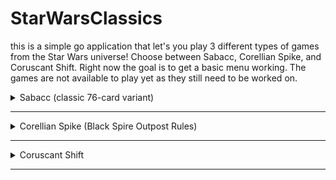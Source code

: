 # StarWarsClassics
<!-- First Created Feb 1st, 2022
     _______.___________.    ___      .______         ____    __    ____  ___      .______          _______.
    /       |           |   /   \     |   _  \        \   \  /  \  /   / /   \     |   _  \        /       |
   |   (----`---|  |----`  /  ^  \    |  |_)  |        \   \/    \/   / /  ^  \    |  |_)  |      |   (----`
    \   \       |  |      /  /_\  \   |      /          \            / /  /_\  \   |      /        \   \    
.----)   |      |  |     /  _____  \  |  |\  \----.      \    /\    / /  _____  \  |  |\  \----.----)   |   
|_______/       |__|    /__/     \__\ | _| `._____|       \__/  \__/ /__/     \__\ | _| `._____|_______/    
           ______  __          ___           _______.     _______. __    ______     _______.                
          /      ||  |        /   \         /       |    /       ||  |  /      |   /       |                
         |  ,----'|  |       /  ^  \       |   (----`   |   (----`|  | |  ,----'  |   (----`                
         |  |     |  |      /  /_\  \       \   \        \   \    |  | |  |        \   \                    
         |  `----.|  `----./  _____  \  .----)   |   .----)   |   |  | |  `----.----)   |                   
          \______||_______/__/     \__\ |_______/    |_______/    |__|  \______|_______/                                   
-->
<!-- First Created Feb 1st, 2022 -->
this is a simple go application that let's you play 3 different types of games from the Star Wars universe!
Choose between Sabacc, Corellian Spike, and Coruscant Shift.
Right now the goal is to get a basic menu working. The games are not available to play yet as they still need to be worked on.

<details><summary>Sabacc (classic 76-card variant)</summary>
<p>

no content yet.

</p>
</details>

---

<details><summary>Corellian Spike (Black Spire Outpost Rules)</summary>
<p>

### The Deck

1. 30 green cards with positive values 1 through 10, three each ●, ■, ▲
2. 30 red cards with negative values -1 through -10, three each ●, ■, ▲
3. 2 zero-value cards known as sylops (Old Corellian for "idiots")

![positive cards](https://i.imgur.com/7LJoEIt.png)
    
The three suits, known as "Staves", are shown by the shape of the pips on the cards: ● (Circle), ■ (Square), ▲ (Triangle).
These do not have any bearing on the gameplay. These are used in Coruscant Shift. 

### Setup

Choose a dealer for the first game. Hand the deck and dice to the dealer. Each subsequent game, the persont to the left of
the dealer will be the new dealer.

### Ante

Players must pay in to play the roun, 1 credit into the game pot and 2 credit into the sabacc pot. If a player cannot afford 
to pay in, that player is out of the game.

### Dealer

1. Shuffle the deck, then deal two cards fave down to each player. Players can look at their cards, but must not show other players.
2. Place the remaining deck face down in the center of play. This is the draw pile.
3. Place the top card of the draw pile face-up on the table. This is the discard pile.

### Gameplay

Each game is played in three rounds. Each round consists of a turn phase, a betting phase, and a spike dice phase.
The goal of the game is to have the best hand with a total value of zero, which is called Sabacc, or if no player 
gets Sabacc, then the hand with the closest total value to zero wins, which is called Nulrhek. There is also a 
hierarchy of special named Sabacc hands that can be obtained. When scoring, a positive value beats an equal 
negative value.

### 1. Turn phase

Play starts with the player to the dealer's left and continues going left around the table.
One your turn, you can stand, gain, or swap. You may only choose one.
    
1. **Stand** - Retain your current hand for this round and end your turn.
2. **Gain** - To gain a card from the draw pile, you have two options:
    - Take the top card from the draw pile.
    - Discard a card from your hand, then take the top card from the draw pile.
3. **Swap** - Take the top card from the discard pile and add it to your hand, then discard a different card from your hand.

After you stand, gain, or swap your turn is over. Once all players have had a turn, betting begins.

### 2. Betting phase

Players calculate their current hand value and place their bets, beginning with the player to  the dealer's left. Players can check, bet, call, raise, or junk. The cycle continues until all bets are equal.

1. **Check**: The player stays in the game, but wagers no credits. This can only be done if no bet has been made yet.
Id any player places a bet, all players must call or raise in order to stay in.
2. **Bet**: The player makes a wager and adds it to the game pot. All other players must pay the same amount into 
the game pot (call) to stay in the round. Otherwise, they can raise the bet or junk. 
3. **Call**: The player matches the highest bet placed so far by paying that amount into the game pot. When 
verbally declared it is often said as "I'll see your bet."
4. **Raise**: The player raises the highest bet so far by betting a higher amount and paying that amount into the game pot.
All players must now pay this amount to stay in the round, and those who bey prior to the raise must pay the difference
between their current bet and the current highest raise when the betting cycle comes back to them in order to stay in.
Betting goes in cycle until all players bet the same amount. A player can raise the bet only if they were not the last one
to raise in this betting phase and can't raise if they started the betting and no one else raise.
5. **Junk**: The player shuffles his hand (to randomize card order) and puts it on the discard pile. This player 
forfeits all winnings for the round and cannot play until the next round.

Once all players have equaled the highest bet or junked (or all players checked), move on to the spike dice phase.

### 3. Spike Dice Phase

The dealer rolls both dice. If the symbols are different, the round ends. If the symbols match, everyone must note the number 
of cards in their hand, reveal them, then place all the cards onto the discard pile, The dealer then deals each player the same
number of cards they discarded. The player to the left of the dealer is always first to receive new cards. Deal each player all 
the needed cards before dealing to the next player. Then place the rest of the deck face down on the table to form a new draw 
pile and flip over the top card onto the discard pile to start it with a new random value. If at any point the draw pile is 
depleted, shuffle the discard pile to create a new one, then turn over the top card to start a new discard pile as usual.

Repeat phases 1-3 for two more rounds to complete a single game.

### Showdown

At the end of the third round, players reveal their cards in order of play starting at the dealer's left.
Hands are compated with respect to the scoring hierarchy and a winner is determined.
- The winning player collects the game pot.
- If a player wins with Sabacc (any hand totaling zero) that player also collects the Sabacc pot. Otherwise, the credits in the Sabacc pot for the next game.

To begin a new game, the player to the left of the dealer collects the deck and dice, shuffles the cards, and is the new 
game's dealers. Players pay the ante for the new game and games begins.

<details><summary>Scoring Hierarchy</summary>
<p>

![scoring hierarchy](https://i.imgur.com/CNEbyS7.png)

</p>
</details>

</p>
</details>

---

<details><summary>Coruscant Shift</summary>
<p>

no content yet.

</p>
</details>

---